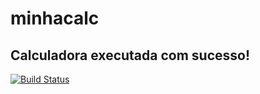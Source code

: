 # minhacalc

## Calculadora executada com sucesso!

[![Build Status](https://travis-ci.com/CarlosViniMSouza/minhacalc.svg?branch=master)](https://travis-ci.com/CarlosViniMSouza/minhacalc)